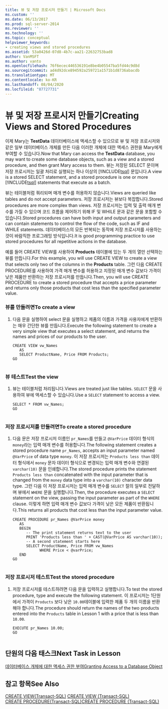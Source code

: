 ```yaml
---
title: 뷰 및 저장 프로시저 만들기 | Microsoft Docs
ms.custom: ''
ms.date: 06/13/2017
ms.prod: sql-server-2014
ms.reviewer: ''
ms.technology: ''
ms.topic: conceptual
helpviewer_keywords:
- creating views and stored procedures
ms.assetid: 53a0426d-07d8-4b7c-aa21-22632753bad8
author: VanMSFT
ms.author: vanto
ms.openlocfilehash: 76f6ecec446536191e8be4b05547ba5fd44c9d8d
ms.sourcegitcommit: ad4d92dce894592a259721a1571b1d8736abacdb
ms.translationtype: MT
ms.contentlocale: ko-KR
ms.lasthandoff: 08/04/2020
ms.locfileid: "87727731"
---
```

# <a name="creating-views-and-stored-procedures"></a><span data-ttu-id="79150-102">뷰 및 저장 프로시저 만들기</span><span class="sxs-lookup"><span data-stu-id="79150-102">Creating Views and Stored Procedures</span></span>
  <span data-ttu-id="79150-103">이제 Mary는 **TestData** 데이터베이스에 액세스할 수 있으므로 뷰 및 저장 프로시저와 같은 일부 데이터베이스 개체를 만든 다음 이러한 개체에 대한 액세스 권한을 Mary에게 부여할 수 있습니다.</span><span class="sxs-lookup"><span data-stu-id="79150-103">Now that Mary can access the **TestData** database, you may want to create some database objects, such as a view and a stored procedure, and then grant Mary access to them.</span></span> <span data-ttu-id="79150-104">뷰는 저장된 SELECT 문이며 저장 프로시저는 일괄 처리로 실행되는 하나 이상의 [!INCLUDE[tsql](../includes/tsql-md.md)] 문입니다.</span><span class="sxs-lookup"><span data-stu-id="79150-104">A view is a stored SELECT statement, and a stored procedure is one or more [!INCLUDE[tsql](../includes/tsql-md.md)] statements that execute as a batch.</span></span>  
  
 <span data-ttu-id="79150-105">뷰는 테이블처럼 쿼리되며 매개 변수를 허용하지 않습니다.</span><span class="sxs-lookup"><span data-stu-id="79150-105">Views are queried like tables and do not accept parameters.</span></span> <span data-ttu-id="79150-106">저장 프로시저는 뷰보다 복잡합니다.</span><span class="sxs-lookup"><span data-stu-id="79150-106">Stored procedures are more complex than views.</span></span> <span data-ttu-id="79150-107">저장 프로시저는 입력 및 출력 매개 변수를 가질 수 있으며 코드 흐름을 제어하기 위해 IF 및 WHILE 문과 같은 문을 포함할 수 있습니다.</span><span class="sxs-lookup"><span data-stu-id="79150-107">Stored procedures can have both input and output parameters and can contain statements to control the flow of the code, such as IF and WHILE statements.</span></span> <span data-ttu-id="79150-108">데이터베이스의 모든 반복되는 동작에 저장 프로시저를 사용하는 것이 바람직한 프로그래밍 방식입니다.</span><span class="sxs-lookup"><span data-stu-id="79150-108">It is good programming practice to use stored procedures for all repetitive actions in the database.</span></span>  
  
 <span data-ttu-id="79150-109">예를 들어 CREATE VIEW를 사용하여 **Products** 테이블에 있는 두 개의 열만 선택하는 뷰를 만듭니다.</span><span class="sxs-lookup"><span data-stu-id="79150-109">For this example, you will use CREATE VIEW to create a view that selects only two of the columns in the **Products** table.</span></span> <span data-ttu-id="79150-110">그런 다음 CREATE PROCEDURE를 사용하여 가격 매개 변수를 허용하고 지정된 매개 변수 값보다 가격이 낮은 제품만 반환하는 저장 프로시저를 만듭니다.</span><span class="sxs-lookup"><span data-stu-id="79150-110">Then, you will use CREATE PROCEDURE to create a stored procedure that accepts a price parameter and returns only those products that cost less than the specified parameter value.</span></span>  
  
### <a name="to-create-a-view"></a><span data-ttu-id="79150-111">뷰를 만들려면</span><span class="sxs-lookup"><span data-stu-id="79150-111">To create a view</span></span>  
  
1.  <span data-ttu-id="79150-112">다음 문을 실행하여 select 문을 실행하고 제품의 이름과 가격을 사용자에게 반환하는 매우 간단한 뷰를 만듭니다.</span><span class="sxs-lookup"><span data-stu-id="79150-112">Execute the following statement to create a very simple view that executes a select statement, and returns the names and prices of our products to the user.</span></span>  
  
    ```  
    CREATE VIEW vw_Names  
       AS  
       SELECT ProductName, Price FROM Products;  
    GO  
  
    ```  
  
### <a name="test-the-view"></a><span data-ttu-id="79150-113">뷰 테스트</span><span class="sxs-lookup"><span data-stu-id="79150-113">Test the view</span></span>  
  
1.  <span data-ttu-id="79150-114">뷰는 테이블처럼 처리됩니다.</span><span class="sxs-lookup"><span data-stu-id="79150-114">Views are treated just like tables.</span></span> <span data-ttu-id="79150-115">`SELECT` 문을 사용하여 뷰에 액세스할 수 있습니다.</span><span class="sxs-lookup"><span data-stu-id="79150-115">Use a `SELECT` statement to access a view.</span></span>  
  
    ```  
    SELECT * FROM vw_Names;  
    GO  
  
    ```  
  
### <a name="to-create-a-stored-procedure"></a><span data-ttu-id="79150-116">저장 프로시저를 만들려면</span><span class="sxs-lookup"><span data-stu-id="79150-116">To create a stored procedure</span></span>  
  
1.  <span data-ttu-id="79150-117">다음 문은 저장 프로시저 이름인 `pr_Names`를 만들고 `@VarPrice` 데이터 형식의 `money`라는 입력 매개 변수를 허용합니다.</span><span class="sxs-lookup"><span data-stu-id="79150-117">The following statement creates a stored procedure name `pr_Names`, accepts an input parameter named `@VarPrice` of data type `money`.</span></span> <span data-ttu-id="79150-118">이 저장 프로시저는 `Products less than` 데이터 형식에서 `money` 문자 데이터 형식으로 변경되는 입력 매개 변수와 연결된 `varchar(10)` 문을 인쇄합니다.</span><span class="sxs-lookup"><span data-stu-id="79150-118">The stored procedure prints the statement `Products less than` concatenated with the input parameter that is changed from the `money` data type into a `varchar(10)` character data type.</span></span> <span data-ttu-id="79150-119">그런 다음 이 저장 프로시저는 입력 매개 변수를 `SELECT` 절의 일부로 전달하며 뷰에서 `WHERE` 문을 실행합니다.</span><span class="sxs-lookup"><span data-stu-id="79150-119">Then, the procedure executes a `SELECT` statement on the view, passing the input parameter as part of the `WHERE` clause.</span></span> <span data-ttu-id="79150-120">이렇게 하면 입력 매개 변수 값보다 가격이 낮은 모든 제품이 반환됩니다.</span><span class="sxs-lookup"><span data-stu-id="79150-120">This returns all products that cost less than the input parameter value.</span></span>  
  
    ```  
    CREATE PROCEDURE pr_Names @VarPrice money  
       AS  
       BEGIN  
          -- The print statement returns text to the user  
          PRINT 'Products less than ' + CAST(@VarPrice AS varchar(10));  
          -- A second statement starts here  
          SELECT ProductName, Price FROM vw_Names  
                WHERE Price < @varPrice;  
       END  
    GO  
  
    ```  
  
### <a name="test-the-stored-procedure"></a><span data-ttu-id="79150-121">저장 프로시저 테스트</span><span class="sxs-lookup"><span data-stu-id="79150-121">Test the stored procedure</span></span>  
  
1.  <span data-ttu-id="79150-122">저장 프로시저를 테스트하려면 다음 문을 입력하고 실행합니다.</span><span class="sxs-lookup"><span data-stu-id="79150-122">To test the stored procedure, type and execute the following statement.</span></span> <span data-ttu-id="79150-123">이 프로시저는 1단원에서 가격이 `Products` 보다 낮은 `10.00`테이블에 입력한 제품 두 개의 이름을 반환해야 합니다.</span><span class="sxs-lookup"><span data-stu-id="79150-123">The procedure should return the names of the two products entered into the `Products` table in Lesson 1 with a price that is less than `10.00`.</span></span>  
  
    ```  
    EXECUTE pr_Names 10.00;  
    GO  
  
    ```  
  
## <a name="next-task-in-lesson"></a><span data-ttu-id="79150-124">단원의 다음 태스크</span><span class="sxs-lookup"><span data-stu-id="79150-124">Next Task in Lesson</span></span>  
 [<span data-ttu-id="79150-125">데이터베이스 개체에 대한 액세스 권한 부여</span><span class="sxs-lookup"><span data-stu-id="79150-125">Granting Access to a Database Object</span></span>](lesson-2-4-granting-access-to-a-database-object.md)  
  
## <a name="see-also"></a><span data-ttu-id="79150-126">참고 항목</span><span class="sxs-lookup"><span data-stu-id="79150-126">See Also</span></span>  
 <span data-ttu-id="79150-127">[CREATE VIEW&#40;Transact-SQL&#41;](/sql/t-sql/statements/create-view-transact-sql) </span><span class="sxs-lookup"><span data-stu-id="79150-127">[CREATE VIEW &#40;Transact-SQL&#41;](/sql/t-sql/statements/create-view-transact-sql) </span></span>  
 [<span data-ttu-id="79150-128">CREATE PROCEDURE&#40;Transact-SQL&#41;</span><span class="sxs-lookup"><span data-stu-id="79150-128">CREATE PROCEDURE &#40;Transact-SQL&#41;</span></span>](/sql/t-sql/statements/create-procedure-transact-sql)  
  
  
